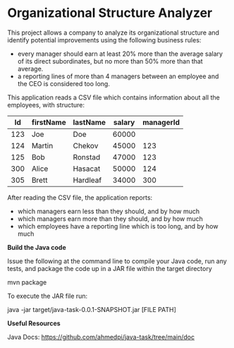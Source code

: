 # **Organizational Structure Analyzer**

This project allows a company to analyze its organizational
structure and identify potential improvements using the following business rules:
  - every manager should earn at least 20% more than the average salary of its direct subordinates, but no more than 50% more
than that average.
  - a reporting lines of more than 4 managers between an employee and the CEO is considered too long.

This application reads a CSV file which contains information about all the employees, with structure:

  |   Id   | firstName | lastName | salary | managerId|
  --- | --- | --- | --- |--- 
  |  123     | Joe       |  Doe     |  60000 |            |
  | 124      | Martin    | Chekov   |  45000 |  123       |
  | 125      | Bob       | Ronstad  | 47000  |  123       |
  | 300      | Alice     | Hasacat  | 50000  |  124       |
  | 305      | Brett     | Hardleaf | 34000  |  300       |
  
After reading the CSV file, the application reports:
- which managers earn less than they should, and by how much
- which managers earn more than they should, and by how much
- which employees have a reporting line which is too long, and by how much
  
**Build the Java code**

Issue the following at the command line to compile your Java code, run any tests, and package the code up in a JAR file within the target directory

  mvn package
  
To execute the JAR file run:

  java -jar target/java-task-0.0.1-SNAPSHOT.jar [FILE PATH]

**Useful Resources**

Java Docs: https://github.com/ahmedpi/java-task/tree/main/doc

